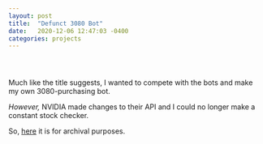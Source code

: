 ```yaml
---
layout: post
title:  "Defunct 3080 Bot"
date:   2020-12-06 12:47:03 -0400
categories: projects
---
```


<html lang="en">
    <head>        
        <script src="https://code.jquery.com/jquery-1.10.2.js"></script>
        <link rel="stylesheet" href="/css/styles.css">
    </head>
    <body>
        <main role="main">
            <header role="banner">
                <section id="navi"></section>
                <script>
                    $(function(){
                      $("#navi").load("../../../../../nav.html");
                    });
                </script>
            </header>
            <section>
                <p>Much like the title suggests, I wanted to compete with the bots and make my own 3080-purchasing bot.</p>
                <p><em>However,</em> NVIDIA made changes to their API and I could no longer make a constant stock checker.</p>
                <P>So, <a href="https://github.com/justTran/3080bot">here</a> it is for archival purposes.</p>
            </section>
        </main>
    </body>
</html>
